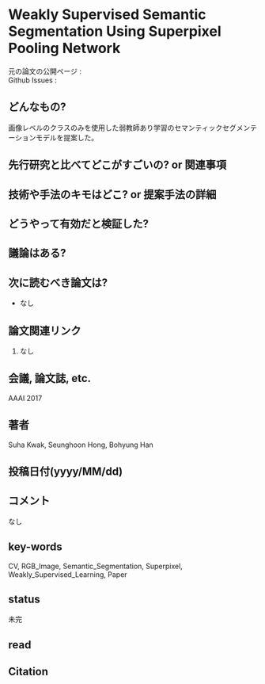 # Weakly Supervised Semantic Segmentation Using Superpixel Pooling Network

元の論文の公開ページ : []()  
Github Issues : []()  

## どんなもの?
画像レベルのクラスのみを使用した弱教師あり学習のセマンティックセグメンテーションモデルを提案した。


## 先行研究と比べてどこがすごいの? or 関連事項

## 技術や手法のキモはどこ? or 提案手法の詳細

## どうやって有効だと検証した?

## 議論はある?

## 次に読むべき論文は?
- なし

## 論文関連リンク
1. なし

## 会議, 論文誌, etc.
AAAI 2017

## 著者
Suha Kwak, Seunghoon Hong, Bohyung Han

## 投稿日付(yyyy/MM/dd)


## コメント
なし

## key-words
CV, RGB_Image, Semantic_Segmentation, Superpixel, Weakly_Supervised_Learning, Paper

## status
未完

## read

## Citation
